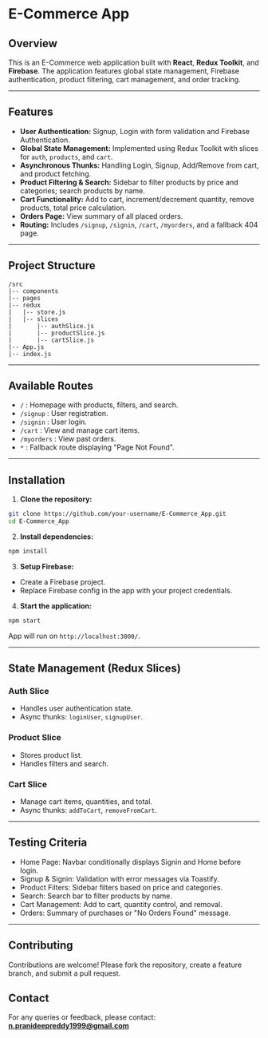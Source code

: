 # E-Commerce App

## Overview

This is an E-Commerce web application built with **React**, **Redux Toolkit**, and **Firebase**. The application features global state management, Firebase authentication, product filtering, cart management, and order tracking.

---

## Features

* **User Authentication:** Signup, Login with form validation and Firebase Authentication.
* **Global State Management:** Implemented using Redux Toolkit with slices for `auth`, `products`, and `cart`.
* **Asynchronous Thunks:** Handling Login, Signup, Add/Remove from cart, and product fetching.
* **Product Filtering & Search:** Sidebar to filter products by price and categories; search products by name.
* **Cart Functionality:** Add to cart, increment/decrement quantity, remove products, total price calculation.
* **Orders Page:** View summary of all placed orders.
* **Routing:** Includes `/signup`, `/signin`, `/cart`, `/myorders`, and a fallback 404 page.

---

## Project Structure

```
/src
|-- components
|-- pages
|-- redux
|   |-- store.js
|   |-- slices
|       |-- authSlice.js
|       |-- productSlice.js
|       |-- cartSlice.js
|-- App.js
|-- index.js
```

---

## Available Routes

* `/` : Homepage with products, filters, and search.
* `/signup` : User registration.
* `/signin` : User login.
* `/cart` : View and manage cart items.
* `/myorders` : View past orders.
* `*` : Fallback route displaying "Page Not Found".

---

## Installation

1. **Clone the repository:**

```bash
git clone https://github.com/your-username/E-Commerce_App.git
cd E-Commerce_App
```

2. **Install dependencies:**

```bash
npm install
```

3. **Setup Firebase:**

* Create a Firebase project.
* Replace Firebase config in the app with your project credentials.

4. **Start the application:**

```bash
npm start
```

App will run on `http://localhost:3000/`.

---

## State Management (Redux Slices)

### Auth Slice

* Handles user authentication state.
* Async thunks: `loginUser`, `signupUser`.

### Product Slice

* Stores product list.
* Handles filters and search.

### Cart Slice

* Manage cart items, quantities, and total.
* Async thunks: `addToCart`, `removeFromCart`.

---

## Testing Criteria

* Home Page: Navbar conditionally displays Signin and Home before login.
* Signup & Signin: Validation with error messages via Toastify.
* Product Filters: Sidebar filters based on price and categories.
* Search: Search bar to filter products by name.
* Cart Management: Add to cart, quantity control, and removal.
* Orders: Summary of purchases or "No Orders Found" message.

---

## Contributing

Contributions are welcome! Please fork the repository, create a feature branch, and submit a pull request.

## Contact

For any queries or feedback, please contact:
**[n.pranideepreddy1999@gmail.com](mailto:n.pranideepreddy1999@gmail.com)**
